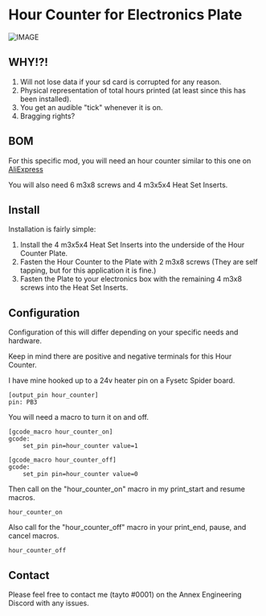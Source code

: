 # Hour Counter for Electronics Plate

![IMAGE](./Images/K3_Hour_Counter.jpg)

## WHY!?!

1. Will not lose data if your sd card is corrupted for any reason.
2. Physical representation of total hours printed (at least since this has been installed).
3. You get an audible "tick" whenever it is on.
4. Bragging rights?

## BOM

For this specific mod, you will need an hour counter similar to this one on [AliExpress](https://www.aliexpress.com/item/4000782513507.html?spm=a2g0s.9042311.0.0.27424c4dSkU6Cv)

You will also need 6 m3x8 screws and 4 m3x5x4 Heat Set Inserts.

## Install

Installation is fairly simple:

1. Install the 4 m3x5x4 Heat Set Inserts into the underside of the Hour Counter Plate. 
2. Fasten the Hour Counter to the Plate with 2 m3x8 screws (They are self tapping, but for this application it is fine.)
3. Fasten the Plate to your electronics box with the remaining 4 m3x8 screws into the Heat Set Inserts.

## Configuration
Configuration of this will differ depending on your specific needs and hardware. 

Keep in mind there are positive and negative terminals for this Hour Counter.

I have mine hooked up to a 24v heater pin on a Fysetc Spider board.
```
[output_pin hour_counter]
pin: PB3
```

You will need a macro to turn it on and off.
```
[gcode_macro hour_counter_on]
gcode:
    set_pin pin=hour_counter value=1

[gcode_macro hour_counter_off]
gcode:
    set_pin pin=hour_counter value=0
```

Then call on the "hour_counter_on" macro in my print_start and resume macros.
```
hour_counter_on
```


Also call for the "hour_counter_off" macro in your print_end, pause, and cancel macros.
```
hour_counter_off
```

## Contact
Please feel free to contact me (tayto #0001) on the Annex Engineering Discord with any issues.

